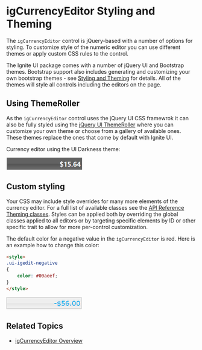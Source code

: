 ﻿<!--
|metadata|
{
    "fileName": "igcurrencyeditor-igcurrencyeditor-styling-and-theming",
    "controlName": "igEditors",
    "tags": ["Styling","Theming"]
}
|metadata|
-->

# igCurrencyEditor Styling and Theming


The `igCurrencyEditor` control is jQuery-based with a number of options for styling. To customize style of the numeric editor you can use different themes or apply custom CSS rules to the control. 

The Ignite UI package comes with a number of jQuery UI and Bootstrap themes. Bootstrap support also includes generating and customizing your own bootstrap themes - see [Styling and Theming](Deployment-Guide-Styling-and-Theming.html) for details. All of the themes will style all controls including the editors on the page.

## Using ThemeRoller

As the `igCurrencyEditor` control uses the jQuery UI CSS framewrok it can also be fully styled using the [jQuery UI ThemeRoller](http://jqueryui.com/themeroller/) where you can customize your own theme or choose from a gallery of available ones. These themes replace the ones that come by default with Ignite UI.

Currency editor using the UI Darkness theme:

![](images/igCurrencyEditor_ThemeRoller.png)

## Custom styling

Your CSS may include style overrides for many more elements of the currency editor. For a full list of available classes see the [API Reference Theming classes](%%jQueryApiUrl%%/ui.igCurrencyEditor#theming). Styles can be applied both by overriding the global classes applied to all editors or by targeting specific elements by ID or other specific trait to allow for more per-control customization.

The default color for a negative value in the `igCurrencyEditor` is red. Here is an example how to change this color:

```html
<style>
.ui-igedit-negative
{
	color: #00aeef;
}
</style>
```

![](images/igCurrencyEditor_Custom_style.png)


## Related Topics

-   [igCurrencyEditor Overview](igCurrencyEditor-igCurrencyEditor-Overview.html)
 

 


